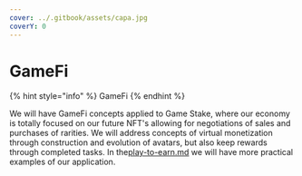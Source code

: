 ```yaml
---
cover: ../.gitbook/assets/capa.jpg
coverY: 0
---
```


# GameFi

{% hint style="info" %}
GameFi
{% endhint %}

We will have GameFi concepts applied to Game Stake, where our economy is totally focused on our future NFT's allowing for negotiations of sales and purchases of rarities. We will address concepts of virtual monetization through construction and evolution of avatars, but also keep rewards through completed tasks. In the[play-to-earn.md](play-to-earn.md "mention") we will have more practical examples of our application.

